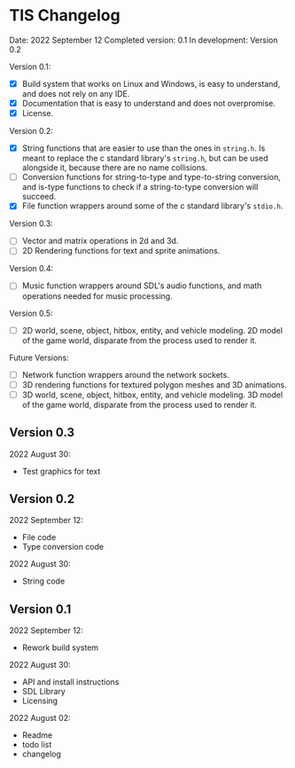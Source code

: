 # TIS Changelog

Date: 2022 September 12
Completed version: 0.1
In development: Version 0.2

Version 0.1:
- [x] Build system that works on Linux and Windows, is easy to understand, and 
does not rely on any IDE.
- [x] Documentation that is easy to understand and does not overpromise.
- [x] License.

Version 0.2:
- [x] String functions that are easier to use than the ones in `string.h`. Is 
meant to replace the c standard library's `string.h`, but can be used alongside 
it, because there are no name collisions.
- [ ] Conversion functions for string-to-type and type-to-string conversion, 
and is-type functions to check if a string-to-type conversion will succeed.
- [x] File function wrappers around some of the c standard library's `stdio.h`.

Version 0.3:
- [ ] Vector and matrix operations in 2d and 3d.
- [ ] 2D Rendering functions for text and sprite animations.

Version 0.4:
- [ ] Music function wrappers around SDL's audio functions, and math operations 
needed for music processing.

Version 0.5:
- [ ] 2D world, scene, object, hitbox, entity, and vehicle modeling. 2D model 
of the game world, disparate from the process used to render it.

Future Versions:
- [ ] Network function wrappers around the network sockets.
- [ ] 3D rendering functions for textured polygon meshes and 3D animations.
- [ ] 3D world, scene, object, hitbox, entity, and vehicle modeling. 3D model 
of the game world, disparate from the process used to render it.

## Version 0.3

2022 August 30:
- Test graphics for text

## Version 0.2

2022 September 12:
- File code
- Type conversion code

2022 August 30:
- String code

## Version 0.1

2022 September 12:
- Rework build system

2022 August 30:
- API and install instructions
- SDL Library
- Licensing

2022 August 02:
- Readme
- todo list
- changelog

